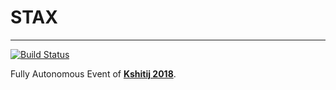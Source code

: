 # STAX

***
[![Build Status](https://travis-ci.com/rohitner/STAX.svg?token=SBiZzWq19keqq57ksSqB&branch=master)](https://travis-ci.com/rohitner/STAX)

Fully Autonomous Event of **[Kshitij 2018](https://www.ktj.in)**.
